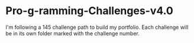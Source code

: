 # Pro-g-ramming-Challenges-v4.0
I'm following a 145 challenge path to build my portfolio. Each challenge will be in its own folder marked with the challenge number.
